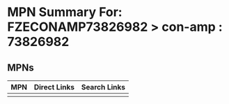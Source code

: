 



# MPN Summary For: FZECONAMP73826982 > con-amp : 73826982

## MPNs
  

|MPN|Direct Links|Search Links|
| :--- | :--- | :--- |
||||
